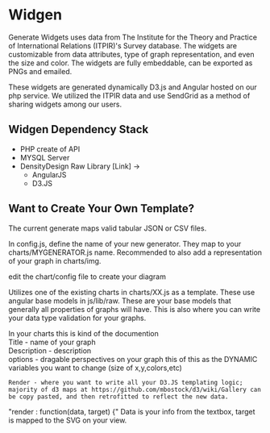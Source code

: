 Widgen
=====

Generate Widgets uses data from The Institute for the Theory and Practice of International Relations (ITPIR)'s Survey database. The widgets are customizable from data attributes, type of graph representation, and even the size and color. The widgets are fully embeddable, can be exported as PNGs and emailed.

These widgets are generated dynamically D3.js and Angular hosted on our php service. We utilized the ITPIR data and use SendGrid as a method of sharing widgets among our users.

Widgen Dependency Stack
---
- PHP create of API
- MYSQL Server
- DensityDesign Raw Library [Link] ->
    - AngularJS
    - D3.JS

Want to Create Your Own Template?
---
The current generate maps valid tabular JSON or CSV files.  

In config.js, define the name of your new generator. They map to your charts/MYGENERATOR.js name. Recommended to also add a representation of your graph in  charts/img.

edit the chart/config file to create your diagram   

Utilizes one of the existing charts in charts/XX.js as a template. These use angular base models in  js/lib/raw. These are your base models that generally all properties of graphs will have. This is also where you can write your data type validation for your graphs.

In your charts this is kind of the documention  
    Title - name of your graph      
    Description - description   
    options - dragable perspectives on your graph this of this as the DYNAMIC variables you want to change (size of x,y,colors,etc)

    Render - where you want to write all your D3.JS templating logic; majority of d3 maps at https://github.com/mbostock/d3/wiki/Gallery can be copy pasted, and then retrofitted to reflect the new data. 
"render : function(data, target) {"
Data is your info from the textbox, target is mapped to the SVG on your view.

